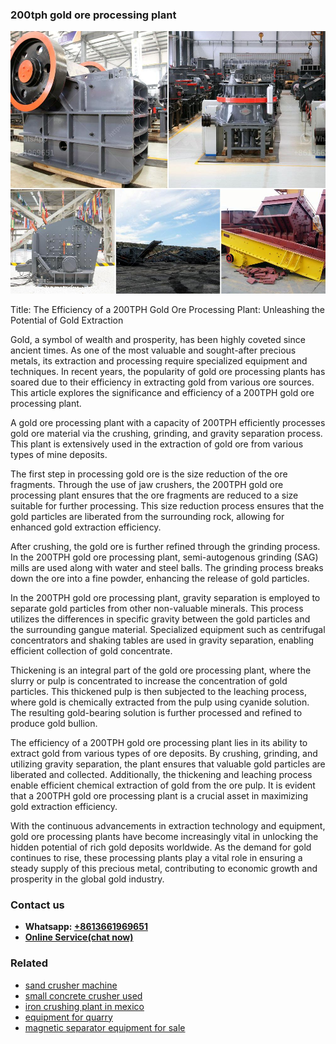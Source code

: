 <h3>200tph gold ore processing plant</h3><img src='1704951390.jpg' alt=''><p>Title: The Efficiency of a 200TPH Gold Ore Processing Plant: Unleashing the Potential of Gold Extraction</p><p>Gold, a symbol of wealth and prosperity, has been highly coveted since ancient times. As one of the most valuable and sought-after precious metals, its extraction and processing require specialized equipment and techniques. In recent years, the popularity of gold ore processing plants has soared due to their efficiency in extracting gold from various ore sources. This article explores the significance and efficiency of a 200TPH gold ore processing plant.</p><p>A gold ore processing plant with a capacity of 200TPH efficiently processes gold ore material via the crushing, grinding, and gravity separation process. This plant is extensively used in the extraction of gold ore from various types of mine deposits.</p><p>The first step in processing gold ore is the size reduction of the ore fragments. Through the use of jaw crushers, the 200TPH gold ore processing plant ensures that the ore fragments are reduced to a size suitable for further processing. This size reduction process ensures that the gold particles are liberated from the surrounding rock, allowing for enhanced gold extraction efficiency.</p><p>After crushing, the gold ore is further refined through the grinding process. In the 200TPH gold ore processing plant, semi-autogenous grinding (SAG) mills are used along with water and steel balls. The grinding process breaks down the ore into a fine powder, enhancing the release of gold particles.</p><p>In the 200TPH gold ore processing plant, gravity separation is employed to separate gold particles from other non-valuable minerals. This process utilizes the differences in specific gravity between the gold particles and the surrounding gangue material. Specialized equipment such as centrifugal concentrators and shaking tables are used in gravity separation, enabling efficient collection of gold concentrate.</p><p>Thickening is an integral part of the gold ore processing plant, where the slurry or pulp is concentrated to increase the concentration of gold particles. This thickened pulp is then subjected to the leaching process, where gold is chemically extracted from the pulp using cyanide solution. The resulting gold-bearing solution is further processed and refined to produce gold bullion.</p><p>The efficiency of a 200TPH gold ore processing plant lies in its ability to extract gold from various types of ore deposits. By crushing, grinding, and utilizing gravity separation, the plant ensures that valuable gold particles are liberated and collected. Additionally, the thickening and leaching process enable efficient chemical extraction of gold from the ore pulp. It is evident that a 200TPH gold ore processing plant is a crucial asset in maximizing gold extraction efficiency.</p><p>With the continuous advancements in extraction technology and equipment, gold ore processing plants have become increasingly vital in unlocking the hidden potential of rich gold deposits worldwide. As the demand for gold continues to rise, these processing plants play a vital role in ensuring a steady supply of this precious metal, contributing to economic growth and prosperity in the global gold industry.</p><h3>Contact us</h3><ul><li><strong>Whatsapp:&nbsp;<a href="https://wa.me/8613661969651">+8613661969651</a></strong></li><li><a href="https://swt.shibang-china.com/?git&amp;zhl&amp;200tph gold ore processing plant"><strong>Online Service(chat now)</strong></a></li></ul><h3>Related</h3><ul><li><a href='sand crusher machine.md'>sand crusher machine</a></li><li><a href='small concrete crusher used.md'>small concrete crusher used</a></li><li><a href='iron crushing plant in mexico.md'>iron crushing plant in mexico</a></li><li><a href='equipment for quarry.md'>equipment for quarry</a></li><li><a href='magnetic separator equipment for sale.md'>magnetic separator equipment for sale</a></li></ul>